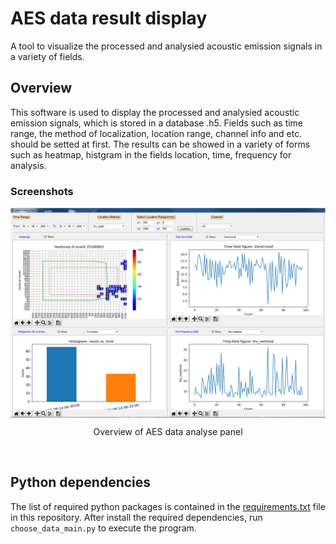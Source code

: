 # AES data result display

A tool to visualize the processed and analysied acoustic emission signals in a variety of fields.

## Overview

This software is used to display the processed and analysied acoustic emission signals, which is stored in a database .h5. Fields such as time range, the method of localization, location range, channel info and etc. should be setted at first. The results can be showed in a variety of forms such as heatmap, histgram in the fields location, time, frequency for analysis.

### Screenshots

<div align = "center">
  <img align = "center" width = "600" src = "/assets/image1.jpg">
<p align = "center">Overview of AES data analyse panel</p> <br>
 
</div>

## Python dependencies

The list of required python packages is contained in the [requirements.txt](requirements.txt) file in this repository. After install the required dependencies, run `choose_data_main.py` to execute the program.
